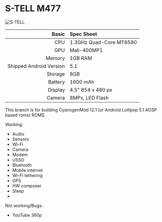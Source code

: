 S-TELL M477
==============
![S-TELL](http://s-tell.ua/2139-thickbox_default/s-tell-m477-black.jpg "S-TELL M477 Black")

Basic   | Spec Sheet
-------:|:-------------------------
CPU     | 1.3GHz Quad-Core MT6580
GPU     | Mali-400MP1
Memory  | 1GB RAM
Shipped Android Version | 5.1
Storage | 8GB
Battery | 1600 mAh
Display | 4.5" 854 x 480 px
Camera  | 8MPx, LED Flash

This branch is for building CyanogenMod 12.1 (or Android Lollipop 5.1 AOSP based roms) ROMS.

Working:
-    Audio
-    Sensors
-    Wi-Fi
-    Camera
-    Modem
-    USSD
-    Bluetooth
-    Mobile internet
-    Wi-Fi tethering
-    GPS
-    HW composer
-    Sleep
-    
Not working/Bugs:
-   YouTube 360p

